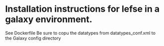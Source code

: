 # Installation instructions for lefse in a galaxy environment.
See Dockerfile
Be sure to copu the datatypes from datatypes_conf.xml  to the Galaxy config directory
